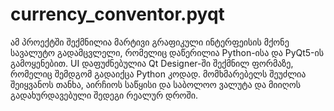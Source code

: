# currency_conventor.pyqt
 ამ პროექტში შექმნილია მარტივი გრაფიკული ინტერფეისის მქონე სავალუტო გადამცვლელი, რომელიც დაწერილია Python-ისა და PyQt5-ის გამოყენებით. UI დაფუძნებულია Qt Designer-ში შექმნილ ფორმაზე, რომელიც შემდგომ გადაიქცა Python კოდად. მომხმარებელს შეუძლია შეიყვანოს თანხა, აირჩიოს საწყისი და საბოლოო ვალუტა და მიიღოს გადახურდავებული შედეგი რეალურ დროში.
